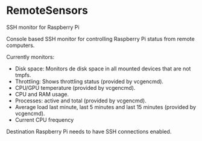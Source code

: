 # RemoteSensors
SSH monitor for Raspberry Pi

Console based SSH monitor for controlling Raspberry Pi status from remote computers.

Currently monitors:
* Disk space: Monitors de disk space in all mounted devices that are not tmpfs.
* Throttling: Shows throttling status (provided by vcgencmd).
* CPU/GPU temperature (provided by vcgencmd).
* CPU and RAM usage.
* Processes: active and total (provided by vcgencmd).
* Average load last minute, last 5 minutes and last 15 minutes (provided by vcgencmd).
* Current CPU frequency

Destination Raspberry Pi needs to have SSH connections enabled.

